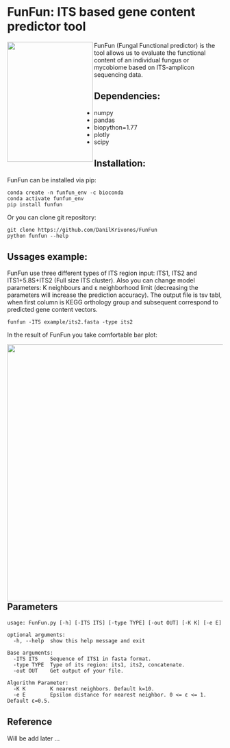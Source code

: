 # FunFun: ITS based gene content predictor tool
<img src="https://user-images.githubusercontent.com/53526550/179017255-7efbfcb2-cee6-427a-9d43-0e2a570b2d45.png" width="200" height="280" align="left">
FunFun (Fungal Functional predictor) is the tool allows us to evaluate the functional content of an individual fungus or mycobiome based on ITS-amplicon sequencing data. 

## **Dependencies:**
- numpy
- pandas
- biopython=1.77
- plotly
- scipy
## **Installation:**
FunFun can be installed via pip:
```
conda create -n funfun_env -c bioconda
conda activate funfun_env
pip install funfun
```
Or you can clone git repository:
```
git clone https://github.com/DanilKrivonos/FunFun
python funfun --help
```
## **Ussages example:**

FunFun use three different types of ITS region input: ITS1, ITS2 and ITS1+5.8S+ITS2 (Full size ITS cluster). Also you can change model parameters: K neighbours and ε neighborhood limit (decreasing the parameters will increase the prediction accuracy). The output file is tsv tabl, when first column is KEGG orthology group and subsequent correspond to predicted gene content vectors.

```
funfun -ITS example/its2.fasta -type its2
```
In the result of FunFun you take comfortable bar plot:

<img src="https://user-images.githubusercontent.com/53526550/177324645-b297fc42-a774-4883-9cbf-8810cccea0a7.png" width="1000" height="600" align="left">

## Parameters
```
usage: FunFun.py [-h] [-ITS ITS] [-type TYPE] [-out OUT] [-K K] [-e E]

optional arguments:
  -h, --help  show this help message and exit

Base arguments:
  -ITS ITS    Sequence of ITS1 in fasta format.
  -type TYPE  Type of its region: its1, its2, concatenate.
  -out OUT    Get output of your file.

Algorithm Parameter:
  -K K        K nearest neighbors. Default k=10.
  -e E        Epsilon distance for nearest neighbor. 0 <= ε <= 1. Default ε=0.5.
```
## Reference
Will be add later ...
 
